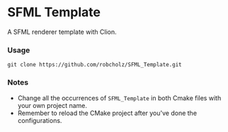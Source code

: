 # SFML Template
A SFML renderer template with Clion.
### Usage
``git clone https://github.com/robcholz/SFML_Template.git``
### Notes
- Change all the occurrences of ``SFML_Template`` in both Cmake files with your own project name.
- Remember to reload the CMake project after you've done the configurations.